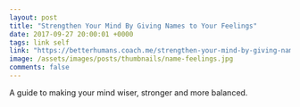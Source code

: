 ```yaml
---
layout: post
title: "Strengthen Your Mind By Giving Names to Your Feelings"
date: 2017-09-27 20:00:01 +0000
tags: link self
link: "https://betterhumans.coach.me/strengthen-your-mind-by-giving-names-to-your-feelings-52efeedae8cf"
image: /assets/images/posts/thumbnails/name-feelings.jpg
comments: false
---
```


A guide to making your mind wiser, stronger and more balanced.
